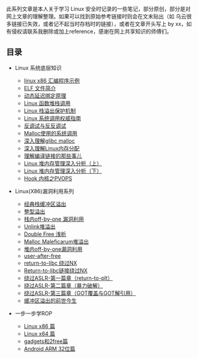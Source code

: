 此系列文章是本人关于学习 Linux 安全时记录的一些笔记，部分原创，部分是对网上文章的理解整理。如果可以找到原始参考链接时则会在文末贴出（如 乌云很多链接已失效，或者记不起当时存档时的链接），或者在文章开头写上 by xx，如有侵权请联系我删除或加上reference，感谢在网上共享知识的师傅们。
## 目录

* Linux 系统底层知识
	- [linux x86 汇编程序示例](./Linux%20系统底层知识/linux%20x86%20汇编程序示例.md)
	- [ELF 文件简介](./Linux%20系统底层知识/ELF%20文件简介.md)
	- [动态延迟绑定原理](./Linux%20系统底层知识/动态延迟绑定原理.md)
	- [Linux 函数堆栈调用](./Linux%20系统底层知识/Linux%20函数堆栈调用.md)
	- [Linux 栈溢出保护机制](./Linux%20系统底层知识/Linux%20栈溢出保护机制.md)
	- [Linux 系统调用权威指南](./Linux%20系统底层知识/Linux%20系统调用权威指南.md)
	- [反调试与反反调试](./Linux%20系统底层知识/反调试与反反调试.md)
    - [Malloc使用的系统调用](./Linux%20系统底层知识/Malloc使用的系统调用.md)
    - [深入理解glibc malloc](./Linux%20系统底层知识/深入理解glibc%20malloc.md)
    - [深入理解Linux内存分配](./Linux%20系统底层知识/深入理解Linux内存分配.md)
    - [理解编译链接的那些事儿](./Linux%20系统底层知识//理解编译链接的那些事儿.md)
    - [Linux 堆内存管理深入分析（上）](./Linux%20系统底层知识/Linux%20堆内存管理深入分析（上）.md)
    - [Linux 堆内存管理深入分析（下）](./Linux%20系统底层知识/Linux%20堆内存管理深入分析（下）.md)
    - [Hook 内核之PVOPS](./Linux%20系统底层知识/Hook%20内核之PVOPS.md)
 
* Linux(X86)漏洞利用系列
	- [经典栈缓冲区溢出](./Linux%20X86%20漏洞利用系列/经典栈缓冲区溢出.md)
	- [整型溢出](./Linux%20X86%20漏洞利用系列/整型溢出.md)
	- [栈内off-by-one 漏洞利用](./Linux%20X86%20漏洞利用系列/栈内off-by-one%20漏洞利用.md)
	- [Unlink堆溢出](./Linux%20X86%20漏洞利用系列/Unlink堆溢出.md)
	- [Double Free 浅析](./Linux%20X86%20漏洞利用系列/Double%20Free%20浅析.md)  
	- [Malloc Maleficarum堆溢出](./Linux%20X86%20漏洞利用系列/Malloc%20Maleficarum堆溢出.md)
	- [堆内off-by-one漏洞利用](./Linux%20X86%20漏洞利用系列/堆内off-by-one漏洞利用.md)
	- [user-after-free](./Linux%20X86%20漏洞利用系列/user-after-free.md)
	- [return-to-libc 绕过NX](./Linux%20X86%20漏洞利用系列/return-to-libc%20绕过NX.md)
	- [Return-to-libc链接绕过NX](./Linux%20X86%20漏洞利用系列/Return-to-libc链接绕过NX.md)
	- [绕过ASLR-第一篇章（return-to-plt）](./Linux%20X86%20漏洞利用系列/绕过ASLR-第一篇章（return-to-plt）.md)
	- [绕过ASLR-第二篇章（暴力破解）](./Linux%20X86%20漏洞利用系列/绕过ASLR-第二篇章（暴力破解）.md)
	- [绕过ASLR-第三篇章（GOT覆盖与GOT解引用）](./Linux%20X86%20漏洞利用系列/绕过ASLR-第三篇章（GOT覆盖与GOT解引用）.md)
	- [缓冲区溢出的前世今生](./Linux%20X86%20漏洞利用系列/缓冲区溢出的前世今生.md)

* 一步一步学ROP
	- [Linux x86 篇](./一步一步学ROP/Linux%20x86%20篇.md)
	- [Linux x64 篇](./一步一步学ROP/Linux%20x84%20篇.md)
	- [gadgets和2free篇](./一步一步学ROP/gadgets和2free%20篇.md)
	- [Android ARM 32位篇](./一步一步学ROP/Android%20ARM%2032位篇.md)